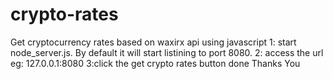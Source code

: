 # crypto-rates
Get cryptocurrency rates based on waxirx api using javascript 
1: start node_server.js. By default it will start listining to port 8080.
2: access the url eg: 127.0.0.1:8080
3:click the get crypto rates button 
done
Thanks You
